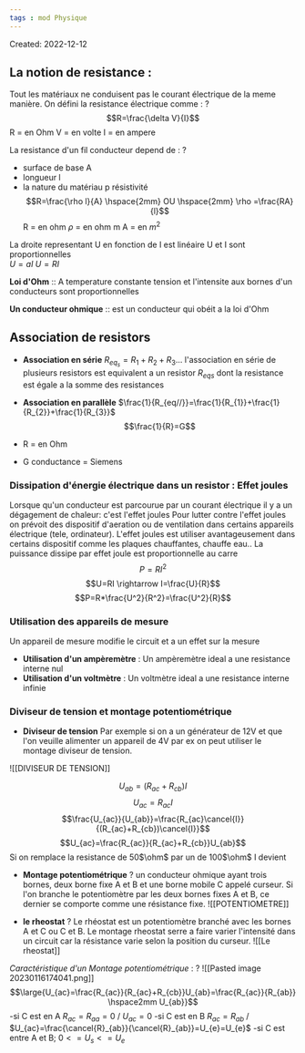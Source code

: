 ```yaml
---
tags : mod Physique
---
```

Created: 2022-12-12

## La notion de resistance : 
Tout les matériaux ne conduisent pas le courant électrique de la meme manière.
On défini la resistance électrique comme : 
?
$$R=\frac{\delta V}{I}$$ 
R = en Ohm
V = en volte 
I = en ampere 
<!--SR:!2023-02-16,8,230-->

La resistance d'un fil conducteur depend de :
?
- surface de base A
- longueur l
- la nature du matériau p résistivité 
$$R=\frac{\rho l}{A} \hspace{2mm} OU \hspace{2mm} \rho =\frac{RA}{l}$$ R = en ohm 
$\rho$ = en ohm m 
A = en $m^2$ 
<!--SR:!2023-02-13,5,228-->



La droite representant U en fonction de I est linéaire U et I sont proportionnelles  
$U=aI$ 
$U=RI$ 

**Loi d'Ohm** :: A temperature constante tension et l'intensite aux bornes d'un conducteurs sont proportionnelles 
<!--SR:!2023-03-13,33,248-->

**Un conducteur ohmique** :: est un conducteur qui obéit a la loi d'Ohm 
<!--SR:!2023-03-31,51,290-->

## Association de resistors 

- **Association en série** $R_{eq_{s}}=R_{1}+R_{2}+R_{3}...$ 
l'association en série de plusieurs resistors est equivalent a un resistor $R_{eqs}$ dont la resistance est égale a la somme des resistances 

- **Association en parallèle** $\frac{1}{R_{eq//}}=\frac{1}{R_{1}}+\frac{1}{R_{2}}+\frac{1}{R_{3}}$ 
 $$\frac{1}{R}=G$$
- R = en Ohm
- G conductance = Siemens 

### Dissipation d'énergie électrique dans un resistor : Effet joules
Lorsque qu'un conducteur est parcourue par un courant électrique il y a un dégagement de chaleur: c'est l'effet joules
Pour lutter contre l'effet joules on prévoit des dispositif d'aeration ou de ventilation dans certains appareils électrique (tele, ordinateur). L'effet joules est utiliser avantageusement dans certains dispositif comme les plaques chauffantes, chauffe eau..
La puissance dissipe par effet joule est proportionnelle au carre
$$P=RI^2$$
$$U=RI \rightarrow I=\frac{U}{R}$$
$$P=R*\frac{U^2}{R^2}=\frac{U^2}{R}$$ 
### Utilisation des appareils de mesure 
Un appareil de mesure modifie le circuit et a un effet sur la mesure 
- **Utilisation d'un ampèremètre** :
Un ampèremètre ideal a une resistance interne nul
-  **Utilisation d'un voltmètre** :
Un voltmètre ideal a une resistance interne infinie 

### Diviseur de tension et montage potentiométrique
- **Diviseur de tension**
Par exemple si on a un générateur de 12V et que l'on veuille alimenter un appareil de 4V par ex on peut utiliser le montage diviseur de tension.

![[DIVISEUR DE TENSION]]

$$U_{ab}=(R_{ac}+R_{cb})I$$
$$U_{ac}=R_{ac}I$$
$$\frac{U_{ac}}{U_{ab}}=\frac{R_{ac}\cancel{I}}{(R_{ac}+R_{cb})\cancel{I}}$$
$$U_{ac}=\frac{R_{ac}}{R_{ac}+R_{cb}}U_{ab}$$
Si on remplace la resistance de 50$\ohm$ par un de 100$\ohm$ I devient

- **Montage potentiométrique**
?
un conducteur ohmique ayant trois bornes, deux borne fixe A et B et une borne mobile C appelé curseur. Si l'on branche le potentiomètre par les deux bornes fixes A et B, ce dernier se comporte comme une résistance fixe.
![[POTENTIOMETRE]]
<!--SR:!2023-01-25,2,228-->

- **le rheostat**
?
Le rhéostat est un potentiomètre branché avec les bornes A et C ou C et B. Le montage rheostat serre a faire varier l'intensité dans un circuit car la résistance varie selon la position du curseur.
![[Le rheostat]]
<!--SR:!2023-02-11,3,208-->

*Caractéristique d'un Montage potentiométrique* :
?
![[Pasted image 20230116174041.png]]
$$\large{U_{ac}=\frac{R_{ac}}{R_{ac}+R_{cb}}U_{ab}=\frac{R_{ac}}{R_{ab}} \hspace2mm U_{ab}}$$
-si C est en A $R_{ac}=R_{aa}=0$ /  $U_{ac}=0$
-si C est en B $R_{ac}=R_{ab}$  /  $U_{ac}=\frac{\cancel{R}_{ab}}{\cancel{R}_{ab}}=U_{e}=U_{e}$ 
-si C est entre A et B; $0<=U_s<=U_e$ 
<!--SR:!2023-02-01,1,190-->